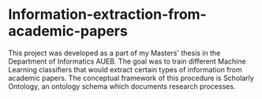 # Information-extraction-from-academic-papers
This project was developed as a part of my Masters' thesis in the Department of Informatics AUEB. The goal was to train different Machine Learning classifiers that would extract certain types of information from academic papers. The conceptual framework of this procedure is Scholarly Ontology, an ontology schema which documents research processes.
